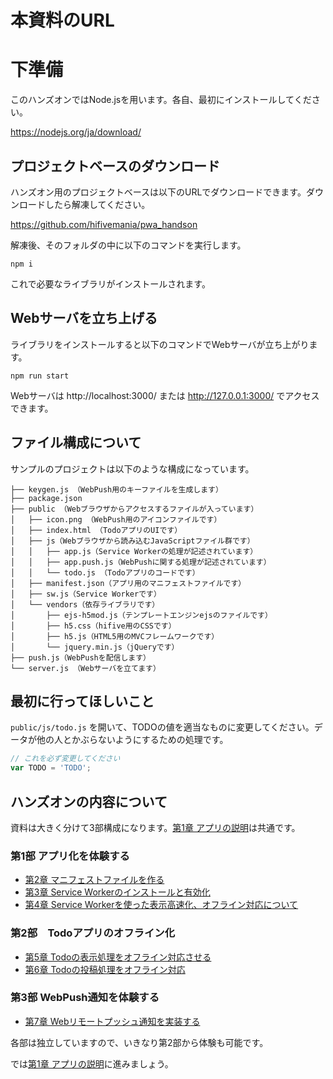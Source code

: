 # 本資料のURL

# 下準備

このハンズオンではNode.jsを用います。各自、最初にインストールしてください。

https://nodejs.org/ja/download/

## プロジェクトベースのダウンロード

ハンズオン用のプロジェクトベースは以下のURLでダウンロードできます。ダウンロードしたら解凍してください。

https://github.com/hifivemania/pwa_handson

解凍後、そのフォルダの中に以下のコマンドを実行します。

```
npm i
```

これで必要なライブラリがインストールされます。

## Webサーバを立ち上げる

ライブラリをインストールすると以下のコマンドでWebサーバが立ち上がります。

```
npm run start
```

Webサーバは http://localhost:3000/ または http://127.0.0.1:3000/ でアクセスできます。

## ファイル構成について

サンプルのプロジェクトは以下のような構成になっています。

```
├── keygen.js （WebPush用のキーファイルを生成します）
├── package.json
├── public （Webブラウザからアクセスするファイルが入っています）
│   ├── icon.png （WebPush用のアイコンファイルです）
│   ├── index.html （TodoアプリのUIです）
│   ├── js（Webブラウザから読み込むJavaScriptファイル群です）
│   │   ├── app.js（Service Workerの処理が記述されています）
│   │   ├── app.push.js（WebPushに関する処理が記述されています）
│   │   └── todo.js （Todoアプリのコードです）
│   ├── manifest.json（アプリ用のマニフェストファイルです）
│   ├── sw.js（Service Workerです）
│   └── vendors（依存ライブラリです）
│       ├── ejs-h5mod.js（テンプレートエンジンejsのファイルです）
│       ├── h5.css（hifive用のCSSです）
│       ├── h5.js（HTML5用のMVCフレームワークです）
│       └── jquery.min.js（jQueryです）
├── push.js（WebPushを配信します）
└── server.js （Webサーバを立てます）
```

## 最初に行ってほしいこと

`public/js/todo.js` を開いて、TODOの値を適当なものに変更してください。データが他の人とかぶらないようにするための処理です。

```js
// これを必ず変更してください
var TODO = 'TODO';
```

## ハンズオンの内容について

資料は大きく分けて3部構成になります。[第1章 アプリの説明](1.md)は共通です。

### 第1部 アプリ化を体験する

- [第2章 マニフェストファイルを作る](2.md)
- [第3章 Service Workerのインストールと有効化](3.md)
- [第4章 Service Workerを使った表示高速化、オフライン対応について](4.md)

### 第2部　Todoアプリのオフライン化

- [第5章 Todoの表示処理をオフライン対応させる](5.md)
- [第6章 Todoの投稿処理をオフライン対応](6.md)

### 第3部 WebPush通知を体験する

- [第7章 Webリモートプッシュ通知を実装する](7.md)

各部は独立していますので、いきなり第2部から体験も可能です。

では[第1章 アプリの説明](1.md)に進みましょう。
